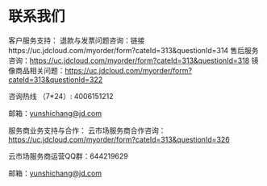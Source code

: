 # 联系我们

客户服务支持： 
退款与发票问题咨询：链接https://uc.jdcloud.com/myorder/form?cateId=313&questionId=314
售后服务咨询：https://uc.jdcloud.com/myorder/form?cateId=313&questionId=318
镜像商品相关问题：https://uc.jdcloud.com/myorder/form?cateId=313&questionId=322 

咨询热线 （7*24）: 4006151212

邮箱：yunshichang@jd.com




服务商业务支持与合作：
云市场服务商合作咨询：https://uc.jdcloud.com/myorder/form?cateId=313&questionId=326

云市场服务商运营QQ群：644219629 

邮箱：yunshichang@jd.com
